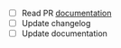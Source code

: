 * [ ] Read PR [documentation](https://github.com/ostis-ai/sc-machine/blob/main/docs/dev/pr.md/)
* [ ] Update changelog
* [ ] Update documentation
